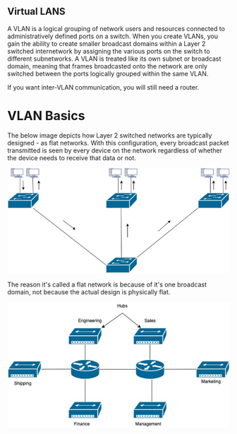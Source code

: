 ## Virtual LANS

A VLAN is a logical grouping of network users and resources connected to administratively defined ports on a switch. When you create VLANs, you gain the ability to create smaller broadcast domains within a Layer 2 switched internetwork by assigning the various ports on the switch to different subnetworks. A VLAN is treated like its own subnet or broadcast domain, meaning that frames broadcasted onto the network are only switched between the ports logically grouped within the same VLAN.

If you want inter-VLAN communication, you will still need a router.

# VLAN Basics
The below image depicts how Layer 2 switched networks are typically designed - as flat networks. With this configuration, every broadcast packet transmitted is seen by every device on the network regardless of whether the device needs to receive that data or not.

![](https://github.com/azul-007/Networking-Concepts/blob/master/Images/flat_network.jpg)

The reason it's called a flat network is because of it's one broadcast domain, not because the actual design is physically flat.

![](https://github.com/azul-007/Networking-Concepts/blob/master/Images/physical_lan.jpg)
